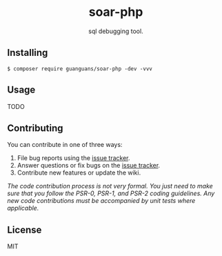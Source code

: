 <h1 align="center"> soar-php </h1>

<p align="center"> sql debugging tool.</p>

## Installing

``` shell
$ composer require guanguans/soar-php -dev -vvv
```

## Usage

TODO

## Contributing

You can contribute in one of three ways:

1. File bug reports using the [issue tracker](https://github.com/guanguans/soar-php/issues).
2. Answer questions or fix bugs on the [issue tracker](https://github.com/guanguans/soar-php/issues).
3. Contribute new features or update the wiki.

_The code contribution process is not very formal. You just need to make sure that you follow the PSR-0, PSR-1, and PSR-2 coding guidelines. Any new code contributions must be accompanied by unit tests where applicable._

## License

MIT